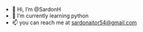 - 👋 Hi, I’m @SardonH
- 🌱 I’m currently learning python
- 📫 you can reach me at sardonaitor54@gmail.com
